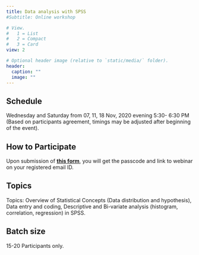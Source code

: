 ```yaml
---
title: Data analysis with SPSS
#Subtitle: Online workshop

# View.
#   1 = List
#   2 = Compact
#   3 = Card
view: 2

# Optional header image (relative to `static/media/` folder).
header:
  caption: ""
  image: ""
---
```

## **Schedule** 
Wednesday and Saturday from 07, 11, 18 Nov, 2020 evening 5:30- 6:30 PM (Based on participants agreement, timings may be adjusted after beginning of the event).
## **How to Participate**
Upon submission of **[this form](https://docs.google.com/forms/d/e/1FAIpQLSdrVmXGOAWWKAIAsSp2QtH9c_FWkFHf3s_kvF5NMf_KcG9dvA/viewform?usp=sf_link)**, you will get the passcode and link to webinar on your registered email ID.
## **Topics** 
Topics: Overview of Statistical Concepts (Data distribution and hypothesis), Data entry and coding, Descriptive and Bi-variate analysis (histogram, correlation, regression) in SPSS.
## **Batch size**
15-20 Participants only.

